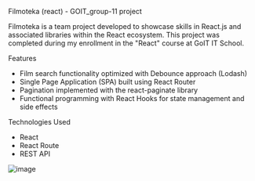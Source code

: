 Filmoteka (react) - GOIT_group-11 project

Filmoteka is a team project developed to showcase skills in React.js and associated libraries within the React ecosystem. This project was completed during my enrollment in the "React" course at GoIT IT School.

Features
- Film search functionality optimized with Debounce approach (Lodash)
- Single Page Application (SPA) built using React Router
- Pagination implemented with the react-paginate library
- Functional programming with React Hooks for state management and side effects

Technologies Used
- React
- React Route
- REST API

![image](https://github.com/BoikoIgor/filmoteka/assets/111757412/b99547e4-7920-49c6-8f25-115aaead425e)
